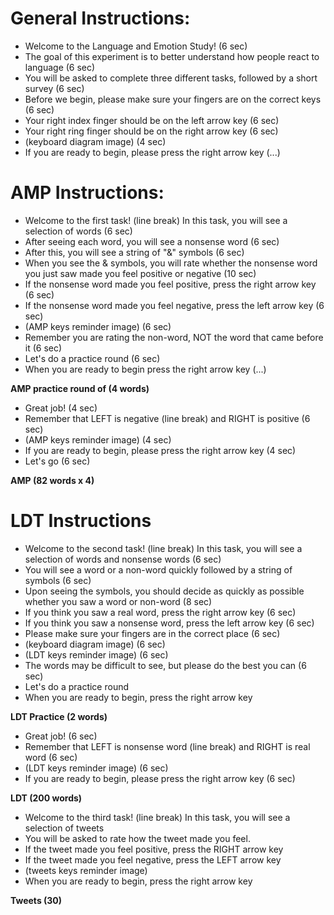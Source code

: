 # General Instructions:
- Welcome to the Language and Emotion Study! (6 sec)
- The goal of this experiment is to better understand how people react to language (6 sec)
- You will be asked to complete three different tasks, followed by a short survey (6 sec)
- Before we begin, please make sure your fingers are on the correct keys (6 sec)
- Your right index finger should be on the left arrow key (6 sec)
- Your right ring finger should be on the right arrow key (6 sec)
- (keyboard diagram image) (4 sec)
- If you are ready to begin, please press the right arrow key (...)

# AMP Instructions:
- Welcome to the first task! (line break) In this task, you will see a selection of words (6 sec)
- After seeing each word, you will see a nonsense word (6 sec)
- After this, you will see a string of "&" symbols (6 sec)
- When you see the & symbols, you will rate whether the nonsense word you just saw made you feel positive or negative (10 sec)
- If the nonsense word made you feel positive, press the right arrow key (6 sec)
- If the nonsense word made you feel negative, press the left arrow key (6 sec)
- (AMP keys reminder image) (6 sec)
- Remember you are rating the non-word, NOT the word that came before it (6 sec)
- Let's do a practice round (6 sec)
- When you are ready to begin press the right arrow key (...)

**AMP practice round of (4 words)**

- Great job! (4 sec)
- Remember that LEFT is negative (line break) and RIGHT is positive (6 sec)
- (AMP keys reminder image) (4 sec)
- If you are ready to begin, please press the right arrow key (4 sec)
- Let's go (6 sec)

**AMP (82 words x 4)**

# LDT Instructions

- Welcome to the second task! (line break) In this task, you will see a selection of words and nonsense words (6 sec)
- You will see a word or a non-word quickly followed by a string of symbols (6 sec)
- Upon seeing the symbols, you should decide as quickly as possible whether you saw a word or non-word (8 sec)
- If you think you saw a real word, press the right arrow key (6 sec)
- If you think you saw a nonsense word, press the left arrow key (6 sec)
- Please make sure your fingers are in the correct place (6 sec)
- (keyboard diagram image) (6 sec)
- (LDT keys reminder image) (6 sec)
- The words may be difficult to see, but please do the best you can (6 sec)
- Let's do a practice round
- When you are ready to begin, press the right arrow key

**LDT Practice (2 words)**

- Great job! (6 sec)
- Remember that LEFT is nonsense word (line break) and RIGHT is real word (6 sec)
- (LDT keys reminder image) (6 sec)
- If you are ready to begin, please press the right arrow key (6 sec)

**LDT (200 words)**

- Welcome to the third task! (line break) In this task, you will see a selection of tweets
- You will be asked to rate how the tweet made you feel.
- If the tweet made you feel positive, press the RIGHT arrow key
- If the tweet made you feel negative, press the LEFT arrow key
- (tweets keys reminder image)
- When you are ready to begin, press the right arrow key

**Tweets (30)**
